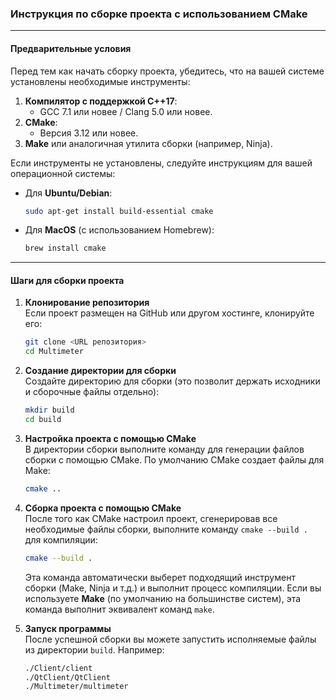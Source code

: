 ### **Инструкция по сборке проекта с использованием CMake**

---

#### **Предварительные условия**
Перед тем как начать сборку проекта, убедитесь, что на вашей системе установлены необходимые инструменты:
1. **Компилятор с поддержкой C++17**:
   - GCC 7.1 или новее / Clang 5.0 или новее.
2. **CMake**:
   - Версия 3.12 или новее.
3. **Make** или аналогичная утилита сборки (например, Ninja).

Если инструменты не установлены, следуйте инструкциям для вашей операционной системы:
- Для **Ubuntu/Debian**:
  ```bash
  sudo apt-get install build-essential cmake
  ```
- Для **MacOS** (с использованием Homebrew):
  ```bash
  brew install cmake
  ```

---

#### **Шаги для сборки проекта**

1. **Клонирование репозитория**  
   Если проект размещен на GitHub или другом хостинге, клонируйте его:
   ```bash
   git clone <URL репозитория>
   cd Multimeter
   ```

2. **Создание директории для сборки**  
   Создайте директорию для сборки (это позволит держать исходники и сборочные файлы отдельно):
   ```bash
   mkdir build
   cd build
   ```

3. **Настройка проекта с помощью CMake**  
   В директории сборки выполните команду для генерации файлов сборки с помощью CMake. По умолчанию CMake создает файлы для Make:
   ```bash
   cmake ..
   ```
4. **Сборка проекта с помощью CMake**  
   После того как CMake настроил проект, сгенерировав все необходимые файлы сборки, выполните команду `cmake --build .` для компиляции:
   ```bash
   cmake --build .
   ```

   Эта команда автоматически выберет подходящий инструмент сборки (Make, Ninja и т.д.) и выполнит процесс компиляции. Если вы используете **Make** (по умолчанию на большинстве систем), эта команда выполнит эквивалент команд `make`.

5. **Запуск программы**  
   После успешной сборки вы можете запустить исполняемые файлы из директории `build`. Например:
   ```bash
   ./Client/client
   ./QtClient/QtClient
   ./Multimeter/multimeter
   ```
